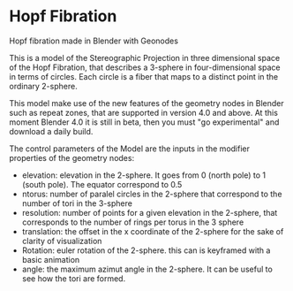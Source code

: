 # Hopf Fibration
Hopf fibration made in Blender with Geonodes

This is a model of the Stereographic Projection in three dimensional space of the Hopf Fibration, that describes a 3-sphere in four-dimensional space in terms of circles. Each circle is a fiber that maps to a distinct point in the ordinary 2-sphere.

This model make use of the new features of the geometry nodes in Blender such as repeat zones, that are supported in version 4.0 and above. At this moment Blender 4.0 it is still in beta, then you must "go experimental" and download a daily build.

The control parameters of the Model are the inputs in the modifier properties of the geometry nodes:

- elevation: elevation in the 2-sphere. It goes from 0 (north pole) to 1 (south pole). The equator correspond to 0.5
- ntorus: number of paralel circles in the 2-sphere that correspond to the number of tori in the 3-sphere
- resolution: number of points for a given elevation in the 2-sphere, that corresponds to the number of rings per torus in the 3 sphere
- translation: the offset in the x coordinate of the 2-sphere for the sake of clarity of visualization
- Rotation: euler rotation of the 2-sphere. this can is keyframed with a basic animation
- angle: the maximum azimut angle in the 2-sphere. It can be useful to see how the tori are formed.

  
